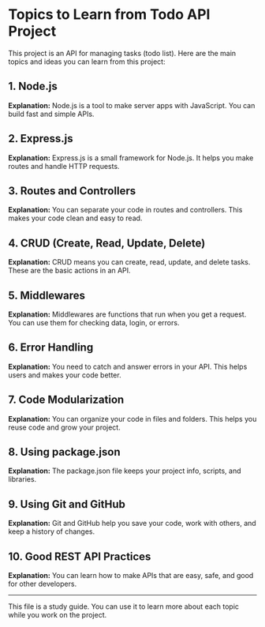 
# Topics to Learn from Todo API Project

This project is an API for managing tasks (todo list). Here are the main topics and ideas you can learn from this project:

## 1. Node.js
**Explanation:** Node.js is a tool to make server apps with JavaScript. You can build fast and simple APIs.

## 2. Express.js
**Explanation:** Express.js is a small framework for Node.js. It helps you make routes and handle HTTP requests.

## 3. Routes and Controllers
**Explanation:** You can separate your code in routes and controllers. This makes your code clean and easy to read.

## 4. CRUD (Create, Read, Update, Delete)
**Explanation:** CRUD means you can create, read, update, and delete tasks. These are the basic actions in an API.

## 5. Middlewares
**Explanation:** Middlewares are functions that run when you get a request. You can use them for checking data, login, or errors.

## 6. Error Handling
**Explanation:** You need to catch and answer errors in your API. This helps users and makes your code better.

## 7. Code Modularization
**Explanation:** You can organize your code in files and folders. This helps you reuse code and grow your project.

## 8. Using package.json
**Explanation:** The package.json file keeps your project info, scripts, and libraries.

## 9. Using Git and GitHub
**Explanation:** Git and GitHub help you save your code, work with others, and keep a history of changes.

## 10. Good REST API Practices
**Explanation:** You can learn how to make APIs that are easy, safe, and good for other developers.

---
This file is a study guide. You can use it to learn more about each topic while you work on the project.

